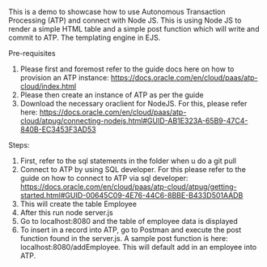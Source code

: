 
This is a demo to showcase how to use Autonomous Transaction Processing (ATP) and connect with Node JS. This is using Node JS to render a simple HTML table and a simple post function which will write and commit to ATP. The templating engine in EJS. 

Pre-requisites
1) Please first and foremost refer to the guide docs here on how to provision an ATP instance: https://docs.oracle.com/en/cloud/paas/atp-cloud/index.html
2) Please then create an instance of ATP as per the guide
3) Download the necessary oraclient for NodeJS. For this, please refer here: https://docs.oracle.com/en/cloud/paas/atp-cloud/atpug/connecting-nodejs.html#GUID-AB1E323A-65B9-47C4-840B-EC3453F3AD53

Steps:
1) First, refer to the sql statements in the folder when u do a git pull
2) Connect to ATP by using SQL developer. For this please refer to the guide on how to connect to ATP via sql developer: https://docs.oracle.com/en/cloud/paas/atp-cloud/atpug/getting-started.html#GUID-00645C09-4E76-44C6-8BBE-B433D501AADB
3) This will create the table Employee
4) After this run node server.js
5) Go to localhost:8080 and the table of employee data is displayed
6) To insert in a record into ATP, go to Postman and execute the post function found in the server.js. A sample post function is here:
localhost:8080/addEmployee. This will default add in an employee into ATP. 
